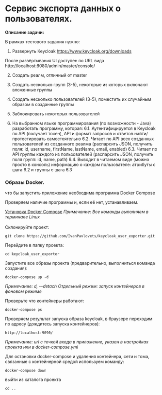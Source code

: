 # Сервис экспорта данных о пользователях.

**Описание задачи:**

В рамках тестового задания нужно:
1. Развернуть Keycloak
   https://www.keycloak.org/downloads

После развёртывания UI доступен по URL вида http://localhost:8080/admin/master/console/

2. Создать реалм, отличный от master
3. Создать несколько групп (3-5), некоторые из которых включают вложенные группы
4. Создать несколько пользователей (3-5), поместить их случайным образом в созданные группы
5. Заблокировать некоторых пользователей

6. На выбранном языке программирования (по возможности - Java) разработать программу, которая:
   6.1. Аутентифицируется в Keycloak по API (получает токен), API и формат запросов и ответов найти/протестировать самостоятельно
   6.2. Читает по API всех созданных пользователей из созданного реалма (распарсить JSON, получить поля: id, username, firstName, lastName, email, enabled)
   6.3. Читает по API группы каждого из пользователей (распарсить JSON, получить поля групп: id, name, path)
   6.4. Выводит в читаемом виде (можно просто в консоль) информацию о каждом пользователе: атрибуты с шага 6.2 и группы с шага 6.3


### Образы Docker.

что бы запустить приложение необходима программа Docker Compose

Проверяем наличие программы и, если её нет, устанавливаем.

[Установка Docker Compose](https://github.com/IvanPavlovets/keycloak_user_exporter/blob/master/01_installation/INSTALLATION.md)
_Примечание: Все команды выполняем в терминале Linux_<br>
<br>
Склонируйте проект:
```
git clone https://github.com/IvanPavlovets/keycloak_user_exporter.git
```
Перейдите в папку проекта:
```
cd keycloak_user_exporter
```
Запустите все образы проекта (предварительно, выполниться команда создания):
```
docker-compose up -d
```
_Примечание: d, --detach Отдельный режим: запуск контейнеров в фоновом режиме_

Проверьте что контейнеры работают:
```
docker-compose ps
```

Проверяем результат запуска образа keycloak, в браузере переходим по адресу (дождитесь запуска контейнеров):
```
http://localhost:9090/
```
_Примечание: url с точкой входа в приложение, указан в настройках проекта или в docker-compose.yml_

Для остановки docker-compose и удаления контейнера, сети и тома,
   связанные с контейнерной средой используем команду:
```
docker-compose down
```

выйти из каталога проекта
```
cd ..
```